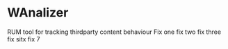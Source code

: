 # WAnalizer
RUM tool for tracking thirdparty content behaviour
Fix one
fix two
fix three
fix sitx
fix 7